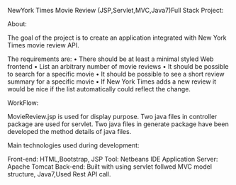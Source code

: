 NewYork Times Movie Review (JSP,Servlet,MVC,Java7)Full Stack Project:

About:

The goal of the project is to create an application integrated with New York Times movie review API. 

The requirements are:
•	There should be at least a minimal styled Web frontend
•	List an arbitrary number of movie reviews 
•	It should be possible to search for a specific movie 
•	It should be possible to see a short review summary for a specific movie 
•	If New York Times adds a new review it would be nice if the list automatically could reflect the change. 

WorkFlow: 

MovieReview.jsp is used for display purpose. Two java files in controller package are used for servlet. Two java files in generate package have been developed the method details of java files.

Main technologies used during development:

Front-end: HTML,Bootstrap, JSP
Tool: Netbeans IDE
Application Server: Apache Tomcat
Back-end: Built with using servlet follwed MVC model structure, Java7,Used Rest API call.
